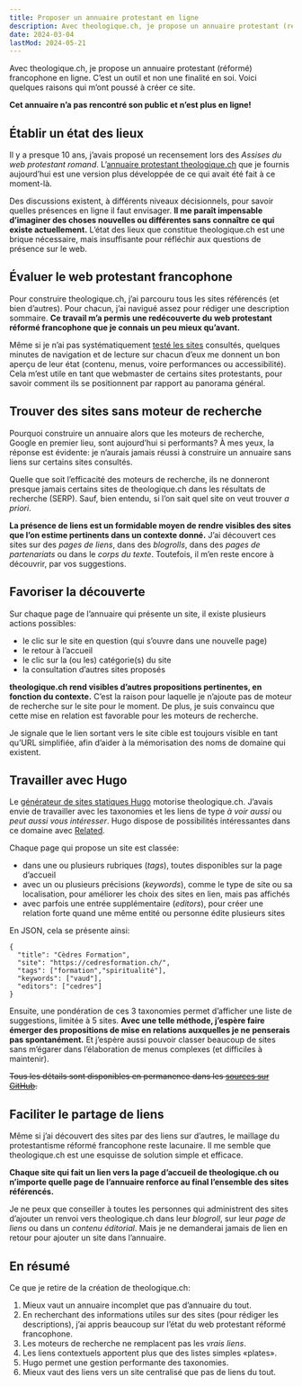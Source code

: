 ```yaml
---
title: Proposer un annuaire protestant en ligne
description: Avec theologique.ch, je propose un annuaire protestant (réformé) francophone en ligne. Voici quelques raisons qui m’ont poussé à créer ce site.
date: 2024-03-04
lastMod: 2024-05-21
---
```


Avec theologique.ch, je propose un annuaire protestant (réformé) francophone en ligne. C’est un outil et non une finalité en soi. Voici quelques raisons qui m’ont poussé à créer ce site.

**Cet annuaire n’a pas rencontré son public et n’est plus en ligne!**

## Établir un état des lieux

Il y a presque 10 ans, j’avais proposé un recensement lors des *Assises du web protestant romand*. L’[annuaire protestant theologique.ch](https://theologique.ch/) que je fournis aujourd’hui est une version plus développée de ce qui avait été fait à ce moment-là.

Des discussions existent, à différents niveaux décisionnels, pour savoir quelles présences en ligne il faut envisager. **Il me paraît impensable d’imaginer des choses nouvelles ou différentes sans connaître ce qui existe actuellement.** L’état des lieux que constitue theologique.ch est une brique nécessaire, mais insuffisante pour réfléchir aux questions de présence sur le web.

## Évaluer le web protestant francophone

Pour construire theologique.ch, j’ai parcouru tous les sites référencés (et bien d’autres). Pour chacun, j’ai navigué assez pour rédiger une description sommaire. **Ce travail m’a permis une redécouverte du web protestant réformé francophone que je connais un peu mieux qu’avant.**

Même si je n’ai pas systématiquement [testé les sites](/blog/tester-site/) consultés, quelques minutes de navigation et de lecture sur chacun d’eux me donnent un bon aperçu de leur état (contenu, menus, voire performances ou accessibilité). Cela m’est utile en tant que webmaster de certains sites protestants, pour savoir comment ils se positionnent par rapport au panorama général.

## Trouver des sites sans moteur de recherche

Pourquoi construire un annuaire alors que les moteurs de recherche, Google en premier lieu, sont aujourd’hui si performants? À mes yeux, la réponse est évidente: je n’aurais jamais réussi à construire un annuaire sans liens sur certains sites consultés.

Quelle que soit l’efficacité des moteurs de recherche, ils ne donneront presque jamais certains sites de theologique.ch dans les résultats de recherche (SERP). Sauf, bien entendu, si l’on sait quel site on veut trouver *a priori*.

**La présence de liens est un formidable moyen de rendre visibles des sites que l’on estime pertinents dans un contexte donné.** J’ai découvert ces sites sur des *pages de liens*, dans des *blogrolls*, dans des *pages de partenariats* ou dans le *corps du texte*. Toutefois, il m’en reste encore à découvrir, par vos suggestions.

## Favoriser la découverte

Sur chaque page de l’annuaire qui présente un site, il existe plusieurs actions possibles:

- le clic sur le site en question (qui s’ouvre dans une nouvelle page)
- le retour à l’accueil
- le clic sur la (ou les) catégorie(s) du site
- la consultation d’autres sites proposés

**theologique.ch rend visibles d’autres propositions pertinentes, en fonction du contexte.** C’est la raison pour laquelle je n’ajoute pas de moteur de recherche sur le site pour le moment. De plus, je suis convaincu que cette mise en relation est favorable pour les moteurs de recherche.

Je signale que le lien sortant vers le site cible est toujours visible en tant qu’URL simplifiée, afin d’aider à la mémorisation des noms de domaine qui existent.

## Travailler avec Hugo

Le [générateur de sites statiques Hugo](https://gohugo.io/) motorise theologique.ch. J’avais envie de travailler avec les taxonomies et les liens de type *à voir aussi* ou *peut aussi vous intéresser*. Hugo dispose de possibilités intéressantes dans ce domaine avec [Related](https://gohugo.io/methods/pages/related/).

Chaque page qui propose un site est classée:

- dans une ou plusieurs rubriques (*tags*), toutes disponibles sur la page d’accueil
- avec un ou plusieurs précisions (*keywords*), comme le type de site ou sa localisation, pour améliorer les choix des sites en lien, mais pas affichés
- avec parfois une entrée supplémentaire (*editors*), pour créer une relation forte quand une même entité ou personne édite plusieurs sites

En JSON, cela se présente ainsi:

```
{
  "title": "Cèdres Formation",
  "site": "https://cedresformation.ch/",
  "tags": ["formation","spiritualité"],
  "keywords": ["vaud"],
  "editors": ["cedres"]
}
```

Ensuite, une pondération de ces 3 taxonomies permet d’afficher une liste de suggestions, limitée à 5 sites. **Avec une telle méthode, j’espère faire émerger des propositions de mise en relations auxquelles je ne penserais pas spontanément.** Et j’espère aussi pouvoir classer beaucoup de sites sans m’égarer dans l’élaboration de menus complexes (et difficiles à maintenir).

~~Tous les détails sont disponibles en permanence dans les [sources sur GitHub](https://github.com/nfriedli/theologique.ch).~~

## Faciliter le partage de liens

Même si j’ai découvert des sites par des liens sur d’autres, le maillage du protestantisme réformé francophone reste lacunaire. Il me semble que theologique.ch est une esquisse de solution simple et efficace.

**Chaque site qui fait un lien vers la page d’accueil de theologique.ch ou n’importe quelle page de l’annuaire renforce au final l’ensemble des sites référencés.**

Je ne peux que conseiller à toutes les personnes qui administrent des sites d’ajouter un renvoi vers theologique.ch dans leur *blogroll*, sur leur *page de liens* ou dans un *contenu éditorial*. Mais je ne demanderai jamais de lien en retour pour ajouter un site dans l’annuaire.

## En résumé

Ce que je retire de la création de theologique.ch:

1. Mieux vaut un annuaire incomplet que pas d’annuaire du tout.
1. En recherchant des informations utiles sur des sites (pour rédiger les descriptions), j’ai appris beaucoup sur l’état du web protestant réformé francophone.
1. Les moteurs de recherche ne remplacent pas les *vrais liens*.
1. Les liens contextuels apportent plus que des listes simples «plates».
1. Hugo permet une gestion performante des taxonomies.
1. Mieux vaut des liens vers un site centralisé que pas de liens du tout.
